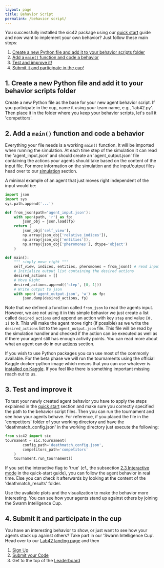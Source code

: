 ```yaml
---
layout: page
title: Behavior Script
permalink: /behavior script/
---
```


You successfully installed the sic42 package using our [quick start](/quick-start/) guide and now want to implement your own behavior? Just follow these main steps:

1. [Create a new Python file and add it to your behavior scripts folder](#1-create-a-new-python-file-and-add-it-to-your-behavior-scripts-folder)
2. [Add a `main()` function and code a behavior](#2-add-a-main-function-and-code-a-behavior)
3. [Test and improve it!](#3-test-and-improve-it)
4. [Submit it and participate in the cup!](#4-submit-it-and-participate-in-the-cup)

## 1. Create a new Python file and add it to your behavior scripts folder

Create a new Python file as the base for your new agent behavior script. If you participate in the cup, name it using your team name, e.g., 'lab42.py'. Then place it in the folder where you keep your behavior scripts, let's call it 'competitors'.

## 2. Add a `main()` function and code a behavior

Everything your file needs is a working `main()` function. It will be imported when running the simulation. At each time step of the simulation it can read the 'agent_input.json' and should create an 'agent_output.json' file containing the
actions your agents should take based on the content of the input file. For more information on the simulation and the input/output files head over to our [simulation](/simulation/) section. 

A minimal example of an agent that just moves right independent of the input would be:

```python
import json
import sys
sys.path.append('...')

def from_json(path='agent_input.json'):
    with open(path, 'r') as fp:
        json_obj = json.load(fp)
    return (
        json_obj['self_view'],
        np.array(json_obj['relative_indices']),
        np.array(json_obj['entities']),
        np.array(json_obj['pheromones'], dtype='object')
    )

def main():
    """ simply move right """
    self_view, indices, entities, pheromones = from_json() # read input from json even though we don't need it
    # Initialize output list containing the desired actions
    desired_actions = []
    # Move Right
    desired_actions.append(('step', [0, 1]))
    # Write output to json
    with open('agent_output.json', 'w') as fp:
        json.dump(desired_actions, fp)
```

Note that we defined a function called `from_json` to read the agents input. However, we are not using it in this simple behavior we just create a list called `desired_actions` and append an action with key `step` and value `[0, 1]` to it.
This will make the agent move right (if possible) as we write the `desired_actions` list to the `agent_output.json` file. This file will be read by the simulation handler and checked if the action can be executed as well as if there your
agent still has enough activity points. You can read more about what an agent can do in our [actions](/actions/) section.

If you wish to use Python packages you can use most of the commonly available. For the beta phase we will run the tournaments using the official Kaggle docker-python image which means that you can use whatever is
[installed on Kaggle](https://www.kaggle.com/code/nagadomi/list-of-installed-packages). If you feel like there is something important missing reach out to us.

## 3. Test and improve it

To test your newly created agent behavior you have to apply the steps explained in the [quick start](/quick-start/) section and make sure you correctly specified the path to the behavior script files. Then you can run the tournament and
see how your agents behave. For reference, if you placed the file in the 'competitors' folder of your working directory and have the 'deathmatch_config.json' in the working directory just execute the following:

```python
from sic42 import sic
tournament = sic.Tournament(
        config_path='deathmatch_config.json',
        competitors_path='competitors'
    )
    tournament.run_tournament()
```

If you set the interactive flag to 'true' (cf., the subsection [2.3 Interactive mode](/quick-start/#23-interactive-mode) in the quick-start guide), you can follow the agent behavior in real time. Else you can check it afterwards by looking
at the content of the 'deathmatch_results' folder.

Use the available plots and the visualization to make the behavior more interesting. You can see how your agents stand up against others by joining the Swarm Intelligence Cup.

## 4. Submit it and participate in the cup

You have an interesting behavior to show, or just want to see how your agents stack up against others? Take part in our 'Swarm Intelligence Cup'. Head over to our [Lab42 landing page](https://lab42.global/sic/) and then

1. [Sign Up](https://lab42.global/sic-registration/)
2. [Submit your Code](https://lab42.global/sic-submission/)
3. Get to the top of the [Leaderboard]((https://lab42.global/sic-leaderboard/))